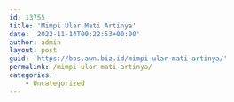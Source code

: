 ```yaml
---
id: 13755
title: 'Mimpi Ular Mati Artinya'
date: '2022-11-14T00:22:53+00:00'
author: admin
layout: post
guid: 'https://bos.awn.biz.id/mimpi-ular-mati-artinya/'
permalink: /mimpi-ular-mati-artinya/
categories:
    - Uncategorized
---
```


